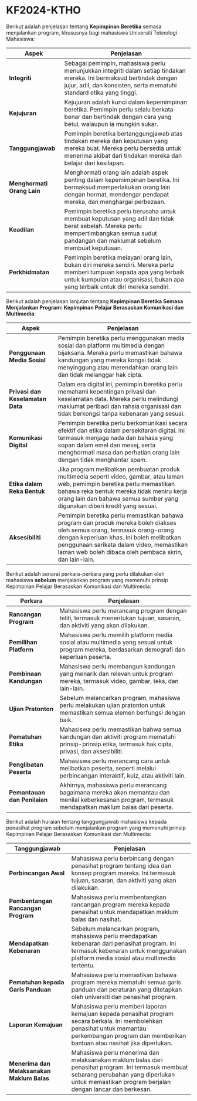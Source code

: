 # KF2024-KTHO
Berikut adalah penjelasan tentang **Kepimpinan Beretika** semasa menjalankan program, khususnya bagi mahasiswa Universiti Teknologi Mahasiswa:

| Aspek | Penjelasan |
| --- | --- |
| **Integriti** | Sebagai pemimpin, mahasiswa perlu menunjukkan integriti dalam setiap tindakan mereka. Ini bermaksud bertindak dengan jujur, adil, dan konsisten, serta mematuhi standard etika yang tinggi. |
| **Kejujuran** | Kejujuran adalah kunci dalam kepemimpinan beretika. Pemimpin perlu selalu berkata benar dan bertindak dengan cara yang betul, walaupun ia mungkin sukar. |
| **Tanggungjawab** | Pemimpin beretika bertanggungjawab atas tindakan mereka dan keputusan yang mereka buat. Mereka perlu bersedia untuk menerima akibat dari tindakan mereka dan belajar dari kesilapan. |
| **Menghormati Orang Lain** | Menghormati orang lain adalah aspek penting dalam kepemimpinan beretika. Ini bermaksud memperlakukan orang lain dengan hormat, mendengar pendapat mereka, dan menghargai perbezaan. |
| **Keadilan** | Pemimpin beretika perlu berusaha untuk membuat keputusan yang adil dan tidak berat sebelah. Mereka perlu mempertimbangkan semua sudut pandangan dan maklumat sebelum membuat keputusan. |
| **Perkhidmatan** | Pemimpin beretika melayani orang lain, bukan diri mereka sendiri. Mereka perlu memberi tumpuan kepada apa yang terbaik untuk kumpulan atau organisasi, bukan apa yang terbaik untuk diri mereka sendiri. |


Berikut adalah penjelasan lanjutan tentang **Kepimpinan Beretika Semasa Menjalankan Program: Kepimpinan Pelajar Berasaskan Komunikasi dan Multimedia**:

| Aspek | Penjelasan |
| --- | --- |
| **Penggunaan Media Sosial** | Pemimpin beretika perlu menggunakan media sosial dan platform multimedia dengan bijaksana. Mereka perlu memastikan bahawa kandungan yang mereka kongsi tidak menyinggung atau merendahkan orang lain dan tidak melanggar hak cipta. |
| **Privasi dan Keselamatan Data** | Dalam era digital ini, pemimpin beretika perlu memahami kepentingan privasi dan keselamatan data. Mereka perlu melindungi maklumat peribadi dan rahsia organisasi dan tidak berkongsi tanpa kebenaran yang sesuai. |
| **Komunikasi Digital** | Pemimpin beretika perlu berkomunikasi secara efektif dan etika dalam persekitaran digital. Ini termasuk menjaga nada dan bahasa yang sopan dalam emel dan mesej, serta menghormati masa dan perhatian orang lain dengan tidak menghantar spam. |
| **Etika dalam Reka Bentuk** | Jika program melibatkan pembuatan produk multimedia seperti video, gambar, atau laman web, pemimpin beretika perlu memastikan bahawa reka bentuk mereka tidak meniru kerja orang lain dan bahawa semua sumber yang digunakan diberi kredit yang sesuai. |
| **Aksesibiliti** | Pemimpin beretika perlu memastikan bahawa program dan produk mereka boleh diakses oleh semua orang, termasuk orang-orang dengan keperluan khas. Ini boleh melibatkan penggunaan sarikata dalam video, memastikan laman web boleh dibaca oleh pembaca skrin, dan lain-lain. |

Berikut adalah senarai perkara-perkara yang perlu dilakukan oleh mahasiswa **sebelum** menjalankan program yang memenuhi prinsip Kepimpinan Pelajar Berasaskan Komunikasi dan Multimedia:

| Perkara | Penjelasan |
| --- | --- |
| **Rancangan Program** | Mahasiswa perlu merancang program dengan teliti, termasuk menentukan tujuan, sasaran, dan aktiviti yang akan dilakukan. |
| **Pemilihan Platform** | Mahasiswa perlu memilih platform media sosial atau multimedia yang sesuai untuk program mereka, berdasarkan demografi dan keperluan peserta. |
| **Pembinaan Kandungan** | Mahasiswa perlu membangun kandungan yang menarik dan relevan untuk program mereka, termasuk video, gambar, teks, dan lain-lain. |
| **Ujian Pratonton** | Sebelum melancarkan program, mahasiswa perlu melakukan ujian pratonton untuk memastikan semua elemen berfungsi dengan baik. |
| **Pematuhan Etika** | Mahasiswa perlu memastikan bahwa semua kandungan dan aktiviti program mematuhi prinsip-prinsip etika, termasuk hak cipta, privasi, dan aksesibiliti. |
| **Penglibatan Peserta** | Mahasiswa perlu merancang cara untuk melibatkan peserta, seperti melalui perbincangan interaktif, kuiz, atau aktiviti lain. |
| **Pemantauan dan Penilaian** | Akhirnya, mahasiswa perlu merancang bagaimana mereka akan memantau dan menilai keberkesanan program, termasuk mendapatkan maklum balas dari peserta. |

Berikut adalah huraian tentang tanggungjawab mahasiswa kepada penasihat program sebelum menjalankan program yang memenuhi prinsip Kepimpinan Pelajar Berasaskan Komunikasi dan Multimedia:

| Tanggungjawab | Penjelasan |
| --- | --- |
| **Perbincangan Awal** | Mahasiswa perlu berbincang dengan penasihat program tentang idea dan konsep program mereka. Ini termasuk tujuan, sasaran, dan aktiviti yang akan dilakukan. |
| **Pembentangan Rancangan Program** | Mahasiswa perlu membentangkan rancangan program mereka kepada penasihat untuk mendapatkan maklum balas dan nasihat. |
| **Mendapatkan Kebenaran** | Sebelum melancarkan program, mahasiswa perlu mendapatkan kebenaran dari penasihat program. Ini termasuk kebenaran untuk menggunakan platform media sosial atau multimedia tertentu. |
| **Pematuhan kepada Garis Panduan** | Mahasiswa perlu memastikan bahawa program mereka mematuhi semua garis panduan dan peraturan yang ditetapkan oleh universiti dan penasihat program. |
| **Laporan Kemajuan** | Mahasiswa perlu memberi laporan kemajuan kepada penasihat program secara berkala. Ini membolehkan penasihat untuk memantau perkembangan program dan memberikan bantuan atau nasihat jika diperlukan. |
| **Menerima dan Melaksanakan Maklum Balas** | Mahasiswa perlu menerima dan melaksanakan maklum balas dari penasihat program. Ini termasuk membuat sebarang perubahan yang diperlukan untuk memastikan program berjalan dengan lancar dan berkesan. |






